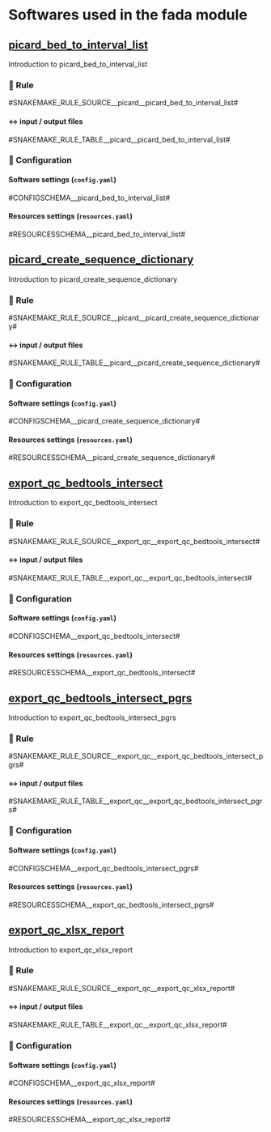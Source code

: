 # Softwares used in the fada module

## [picard_bed_to_interval_list](url_to_tool)
Introduction to picard_bed_to_interval_list

### :snake: Rule

#SNAKEMAKE_RULE_SOURCE__picard__picard_bed_to_interval_list#

#### :left_right_arrow: input / output files

#SNAKEMAKE_RULE_TABLE__picard__picard_bed_to_interval_list#

### :wrench: Configuration

#### Software settings (`config.yaml`)

#CONFIGSCHEMA__picard_bed_to_interval_list#

#### Resources settings (`resources.yaml`)

#RESOURCESSCHEMA__picard_bed_to_interval_list#

## [picard_create_sequence_dictionary](url_to_tool)
Introduction to picard_create_sequence_dictionary

### :snake: Rule

#SNAKEMAKE_RULE_SOURCE__picard__picard_create_sequence_dictionary#

#### :left_right_arrow: input / output files

#SNAKEMAKE_RULE_TABLE__picard__picard_create_sequence_dictionary#

### :wrench: Configuration

#### Software settings (`config.yaml`)

#CONFIGSCHEMA__picard_create_sequence_dictionary#

#### Resources settings (`resources.yaml`)

#RESOURCESSCHEMA__picard_create_sequence_dictionary#


## [export_qc_bedtools_intersect](url_to_tool)
Introduction to export_qc_bedtools_intersect

### :snake: Rule

#SNAKEMAKE_RULE_SOURCE__export_qc__export_qc_bedtools_intersect#

#### :left_right_arrow: input / output files

#SNAKEMAKE_RULE_TABLE__export_qc__export_qc_bedtools_intersect#

### :wrench: Configuration

#### Software settings (`config.yaml`)

#CONFIGSCHEMA__export_qc_bedtools_intersect#

#### Resources settings (`resources.yaml`)

#RESOURCESSCHEMA__export_qc_bedtools_intersect#

## [export_qc_bedtools_intersect_pgrs](url_to_tool)
Introduction to export_qc_bedtools_intersect_pgrs

### :snake: Rule

#SNAKEMAKE_RULE_SOURCE__export_qc__export_qc_bedtools_intersect_pgrs#

#### :left_right_arrow: input / output files

#SNAKEMAKE_RULE_TABLE__export_qc__export_qc_bedtools_intersect_pgrs#

### :wrench: Configuration

#### Software settings (`config.yaml`)

#CONFIGSCHEMA__export_qc_bedtools_intersect_pgrs#

#### Resources settings (`resources.yaml`)

#RESOURCESSCHEMA__export_qc_bedtools_intersect_pgrs#

## [export_qc_xlsx_report](url_to_tool)
Introduction to export_qc_xlsx_report

### :snake: Rule

#SNAKEMAKE_RULE_SOURCE__export_qc__export_qc_xlsx_report#

#### :left_right_arrow: input / output files

#SNAKEMAKE_RULE_TABLE__export_qc__export_qc_xlsx_report#

### :wrench: Configuration

#### Software settings (`config.yaml`)

#CONFIGSCHEMA__export_qc_xlsx_report#

#### Resources settings (`resources.yaml`)

#RESOURCESSCHEMA__export_qc_xlsx_report#
